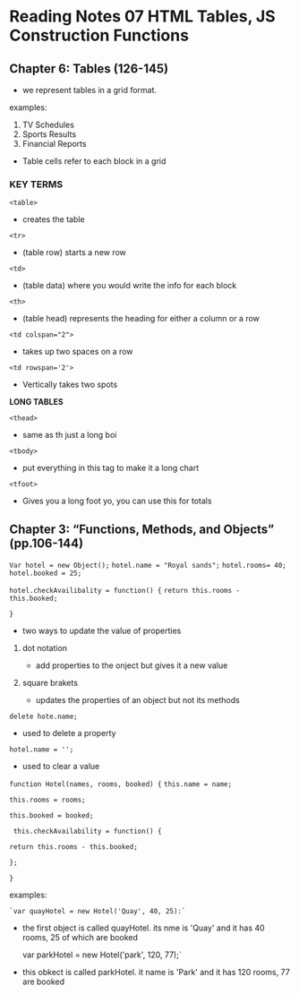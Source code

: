 # Reading Notes 07 HTML Tables, JS Construction Functions

## Chapter 6: Tables (126-145) 

* we represent tables in a grid format.

examples:
1. TV Schedules
2. Sports Results
3. Financial Reports

* Table cells refer to each block in a grid

### KEY TERMS

`<table>`

* creates the table

`<tr>`

* (table row) starts a new row

`<td>`

* (table data) where you would write the info for each block

`<th>`

* (table head) represents the heading for either a column or a row

`<td colspan="2">`

* takes up two spaces on a row

`<td rowspan='2'>`

* Vertically takes two spots

**LONG TABLES**

`<thead>`

* same as th just a long boi

`<tbody>`

* put everything in this tag to make it a long chart

`<tfoot>`

* Gives you a long foot yo, you can use this for totals

## Chapter 3: “Functions, Methods, and Objects” (pp.106-144)

`Var hotel = new Object();`
`hotel.name = "Royal sands";`
`hotel.rooms= 40;`
`hotel.booked = 25;`

`hotel.checkAvailibality = function() {`
    `return this.rooms - this.booked;`

`}`

* two ways to update the value of properties

1. dot notation
    * add properties to the onject but gives it a new value

2. square brakets
    * updates the properties of an object but not its methods

`delete hote.name;`

* used to delete a property

`hotel.name = '';`

* used to clear a value

`function Hotel(names, rooms, booked) {`
`this.name = name;`

`this.rooms = rooms;`

`this.booked = booked;`

` this.checkAvailability = function() {`

`return this.rooms - this.booked;`

`};`

`}`

examples:

    `var quayHotel = new Hotel('Quay', 40, 25):`

* the first object is called quayHotel. its nme is 'Quay' and it has 40 rooms, 25 of which are booked

    var parkHotel = new Hotel('park', 120, 77);`

* this obkect is called parkHotel. it name is 'Park' and it has 120 rooms, 77 are booked

